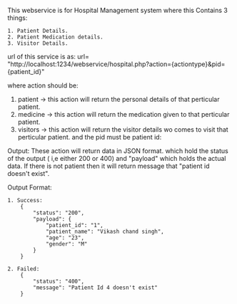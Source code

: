 This webservice is for Hospital Management system where this Contains 3 things:

	1. Patient Details.
	2. Patient Medication details.
	3. Visitor Details.

url of this service is as:
 url= "http://localhost:1234/webservice/hospital.php?action={actiontype}&pid={patient_id}"

 where action should be:
 
   1. patient -> this action will return the personal details of that perticular patient.
   2. medicine -> this action will return the medication given to that perticular patient.
   3. visitors -> this action will return the visitor details wo comes to visit that perticular patient.
 and the pid must be patient id:
 
 Output:
 	These action will return data in JSON format. which hold the status of the output ( i,e either 200 or 400) and "payload" which holds the actual data. If there is not patient then it will return message that "patient id doesn't exist".

 Output Format:
 	
	1. Success:
	 	{
		    "status": "200",
		    "payload": {
		        "patient_id": "1",
		        "patient_name": "Vikash chand singh",
		        "age": "23",
		        "gender": "M"
		    }
		}	

	2. Failed:
		{
		    "status": "400",
		    "message": "Patient Id 4 doesn't exist"
		}	
